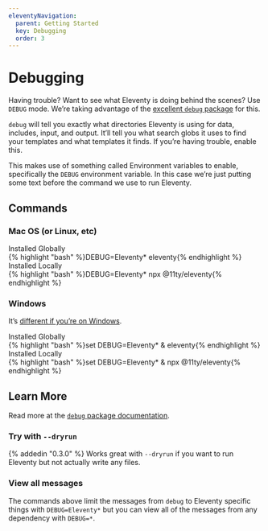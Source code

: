 ```yaml
---
eleventyNavigation:
  parent: Getting Started
  key: Debugging
  order: 3
---
```

# Debugging

Having trouble? Want to see what Eleventy is doing behind the scenes? Use `DEBUG` mode. We’re taking advantage of the [excellent `debug` package](https://www.npmjs.com/package/debug) for this.

`debug` will tell you exactly what directories Eleventy is using for data, includes, input, and output. It’ll tell you what search globs it uses to find your templates and what templates it finds. If you’re having trouble, enable this.

This makes use of something called Environment variables to enable, specifically the `DEBUG` environment variable. In this case we’re just putting some text before the command we use to run Eleventy.

## Commands

### Mac OS (or Linux, etc)

<div class="lo" style="--lo-stackpoint: 30em; --lo-margin-h: 1em; --lo-margin-v: .5em">
	<div class="lo-c">Installed Globally</div>
	<div class="lo-c lo-maxgrow">{% highlight "bash" %}DEBUG=Eleventy* eleventy{% endhighlight %}</div>
</div>

<div class="lo" style="--lo-stackpoint: 30em; --lo-margin-h: 1em; --lo-margin-v: .5em">
	<div class="lo-c">Installed Locally</div>
	<div class="lo-c lo-maxgrow">{% highlight "bash" %}DEBUG=Eleventy* npx @11ty/eleventy{% endhighlight %}</div>
</div>

### Windows

It’s [different if you’re on Windows](https://www.npmjs.com/package/debug#windows-command-prompt-notes).

<div class="lo" style="--lo-stackpoint: 30em; --lo-margin-h: 1em; --lo-margin-v: .5em">
	<div class="lo-c">Installed Globally</div>
	<div class="lo-c lo-maxgrow">{% highlight "bash" %}set DEBUG=Eleventy* & eleventy{% endhighlight %}</div>
</div>

<div class="lo" style="--lo-stackpoint: 30em; --lo-margin-h: 1em; --lo-margin-v: .5em">
	<div class="lo-c">Installed Locally</div>
	<div class="lo-c lo-maxgrow">{% highlight "bash" %}set DEBUG=Eleventy* & npx @11ty/eleventy{% endhighlight %}</div>
</div>

## Learn More

Read more at the [`debug` package documentation](https://www.npmjs.com/package/debug).

### Try with `--dryrun`

{% addedin "0.3.0" %} Works great with `--dryrun` if you want to run Eleventy but not actually write any files.

### View all messages

The commands above limit the messages from `debug` to Eleventy specific things with `DEBUG=Eleventy*` but you can view all of the messages from any dependency with `DEBUG=*`.

